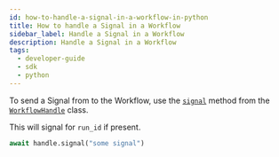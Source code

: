 ```yaml
---
id: how-to-handle-a-signal-in-a-workflow-in-python
title: How to handle a Signal in a Workflow
sidebar_label: Handle a Signal in a Workflow
description: Handle a Signal in a Workflow
tags:
  - developer-guide
  - sdk
  - python
---
```


To send a Signal from to the Workflow, use the [`signal`](https://python.temporal.io/temporalio.client.workflowhandle#signal) method from the [`WorkflowHandle`](https://python.temporal.io/temporalio.client.workflowhandle) class.

This will signal for `run_id` if present.

```python
await handle.signal("some signal")
```
